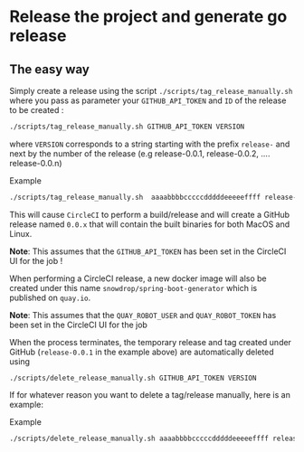# Release the project and generate go release

## The easy way

Simply create a release using the script `./scripts/tag_release_manually.sh` where you pass as parameter your `GITHUB_API_TOKEN` and
`ID` of the release to be created :

```bash
./scripts/tag_release_manually.sh GITHUB_API_TOKEN VERSION
```

where `VERSION` corresponds to a string starting with the prefix `release-` and next by the number of the release (e.g release-0.0.1, release-0.0.2, .... release-0.0.n)

Example

```bash
./scripts/tag_release_manually.sh  aaaabbbbcccccdddddeeeeeffff release-0.0.1
```

This will cause `CircleCI` to perform a build/release and will create a GitHub release named `0.0.x`
that will contain the built binaries for both MacOS and Linux.

**Note**: This assumes that the `GITHUB_API_TOKEN` has been set in the CircleCI UI for the job !

When performing a CircleCI release, a new docker image will also be created under this name `snowdrop/spring-boot-generator` 
which is published on `quay.io`.

**Note**: This assumes that the `QUAY_ROBOT_USER` and `QUAY_ROBOT_TOKEN` has been set in the CircleCI UI for the job

When the process terminates, the temporary release and tag created under GitHub (`release-0.0.1` in the example above) are automatically deleted using

`./scripts/delete_release_manually.sh GITHUB_API_TOKEN VERSION`

If for whatever reason you want to delete a tag/release manually, here is an example:

Example

```bash
./scripts/delete_release_manually.sh aaaabbbbcccccdddddeeeeeffff release-0.0.1
```

   
